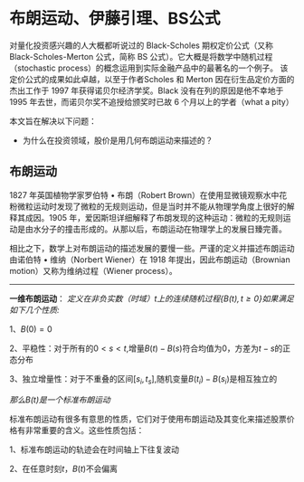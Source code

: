 布朗运动、伊藤引理、BS公式
===============================
对量化投资感兴趣的人大概都听说过的 Black-Scholes 期权定价公式（又称 Black-Scholes-Merton 公式，简称 BS 公式）。它大概是将数学中随机过程（stochastic process）的概念运用到实际金融产品中的最著名的一个例子。
该定价公式的成果如此卓越，以至于作者Scholes 和 Merton 因在衍生品定价方面的杰出工作于 1997 年获得诺贝尔经济学奖。Black 没有在列的原因是他不幸地于 1995 年去世，而诺贝尔奖不追授给颁奖时已故 6 个月以上的学者（what a pity）

本文旨在解决以下问题：

- 为什么在投资领域，股价是用几何布朗运动来描述的？

布朗运动
--
1827 年英国植物学家罗伯特 • 布朗（Robert Brown）在使用显微镜观察水中花粉微粒运动时发现了微粒的无规则运动，但是当时并不能从物理学角度上很好的解释其成因。1905 年，爱因斯坦详细解释了布朗发现的这种运动：微粒的无规则运动是由水分子的撞击形成的。从那以后，布朗运动在物理学上的发展日臻完善。

相比之下，数学上对布朗运动的描述发展的要慢一些。严谨的定义并描述布朗运动由诺伯特 • 维纳（Norbert Wiener）在 1918 年提出，因此布朗运动（Brownian motion）又称为维纳过程（Wiener process）。

--------------------------------
**一维布朗运动**：
*定义在非负实数（时域）$t$上的连续随机过程$\{B(t),t\geq0\}$如果满足如下几个性质:*

1、$B(0)=0$

2、平稳性：对于所有的$0<s<t$,增量$B(t)-B(s)$符合均值为0，方差为$t-s$的正态分布

3、独立增量性：对于不重叠的区间$[s_i,t_s]$,随机变量$B(t_i)-B(s_i)$是相互独立的

*那么$B(t)$是一个标准布朗运动*

标准布朗运动有很多有意思的性质，它们对于使用布朗运动及其变化来描述股票价格有非常重要的含义。这些性质包括：

1、标准布朗运动的轨迹会在时间轴上下往复波动

2、在任意时刻$t$，$B(t)$不会偏离
